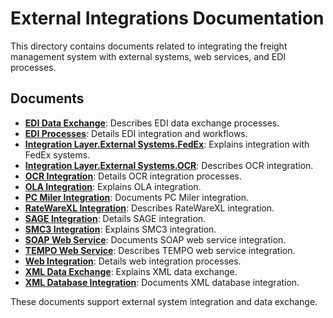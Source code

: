 # External Integrations Documentation

This directory contains documents related to integrating the freight management system with external systems, web services, and EDI processes.

## Documents

- **[EDI Data Exchange](./EDI%20Data%20Exchange.md)**: Describes EDI data exchange processes.
- **[EDI Processes](./EDI%20Processes.md)**: Details EDI integration and workflows.
- **[Integration Layer.External Systems.FedEx](./Integration%20Layer.External%20Systems.FedEx.md)**: Explains integration with FedEx systems.
- **[Integration Layer.External Systems.OCR](./Integration%20Layer.External%20Systems.OCR.md)**: Describes OCR integration.
- **[OCR Integration](./OCR%20Integration.md)**: Details OCR integration processes.
- **[OLA Integration](./OLA%20Integration.md)**: Explains OLA integration.
- **[PC Miler Integration](./PC%20Miler%20Integration.md)**: Documents PC Miler integration.
- **[RateWareXL Integration](./RateWareXL%20Integration.md)**: Describes RateWareXL integration.
- **[SAGE Integration](./SAGE%20Integration.md)**: Details SAGE integration.
- **[SMC3 Integration](./SMC3%20Integration.md)**: Explains SMC3 integration.
- **[SOAP Web Service](./SOAP%20Web%20Service.md)**: Documents SOAP web service integration.
- **[TEMPO Web Service](./TEMPO%20Web%20Service.md)**: Describes TEMPO web service integration.
- **[Web Integration](./Web%20Integration.md)**: Details web integration processes.
- **[XML Data Exchange](./XML%20Data%20Exchange.md)**: Explains XML data exchange.
- **[XML Database Integration](./XML%20Database%20Integration.md)**: Documents XML database integration.

These documents support external system integration and data exchange. 